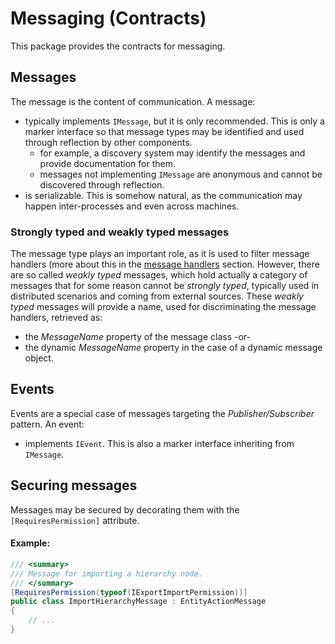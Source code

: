 ﻿# Messaging (Contracts)

This package provides the contracts for messaging.

## Messages

The message is the content of communication. A message:
* typically implements `IMessage`, but it is only recommended. This is only a marker interface so that message types may be identified and used through reflection by other components.
  * for example, a discovery system may identify the messages and provide documentation for them.
  * messages not implementing `IMessage` are anonymous and cannot be discovered through reflection.
* is serializable. This is somehow natural, as the communication may happen inter-processes and even across machines.

### Strongly typed and weakly typed messages

The message type plays an important role, as it is used to filter message handlers (more about this in the [message handlers](#message-handlers) section.
However, there are so called _weakly typed_ messages, which hold actually a category of messages that for some reason
cannot be _strongly typed_, typically used in distributed scenarios and coming from external sources.
These _weakly typed_ messages will provide a name, used for discriminating the message handlers, retrieved as:
* the _MessageName_ property of the message class -or-
* the dynamic _MessageName_ property in the case of a dynamic message object.

## Events

Events are a special case of messages targeting the _Publisher/Subscriber_ pattern. An event:
* implements `IEvent`. This is also a marker interface inheriting from `IMessage`.

## Securing messages

Messages may be secured by decorating them with the `[RequiresPermission]` attribute.

#### Example:

```C#
/// <summary>
/// Message for importing a hierarchy node.
/// </summary>
[RequiresPermission(typeof(IExportImportPermission))]
public class ImportHierarchyMessage : EntityActionMessage
{
    // ...
}
```
